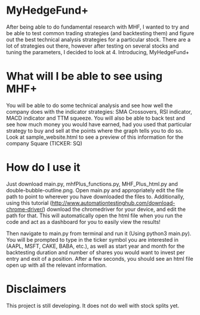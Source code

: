 # MyHedgeFund+

After being able to do fundamental research with MHF, I wanted to try and be able to test common trading strategies (and backtesting them) and figure out the best technical analysis strategies for a particular stock. There are a lot of strategies out there, however after testing on several stocks and tuning the parameters, I decided to look at 4. Introducing, MyHedgeFund+

# What will I be able to see using MHF+

You will be able to do some technical analysis and see how well the company does with the indicator strategies: SMA Crossovers, RSI indicator, MACD indicator and TTM squeeze. You will also be able to back test and see how much money you would have earned, had you used that particular strategy to buy and sell at the points where the graph tells you to do so. Look at sample_website.html to see a preview of this information for the company Square (TICKER: SQ)

# How do I use it

Just download main.py, mhfPlus_functions.py, MHF_Plus_html.py and double-bubble-outline.png. Open main.py and appropriately edit the file path to point to wherever you have downloaded the files to. Additionally, using this tutorial (http://www.automationtestinghub.com/download-chrome-driver/) download the chromedriver for your device, and edit the path for that. This will automatically open the html file when you run the code and act as a dashboard for you to easily view the results!

Then navigate to main.py from terminal and run it (Using python3 main.py). You will be prompted to type in the ticker symbol you are interested in (AAPL, MSFT, CAKE, BABA, etc.), as well as start year and month for the backtesting duration and number of shares you would want to invest per entry and exit of a position. After a few seconds, you should see an html file open up with all the relevant information.

# Disclaimers

This project is still developing. It does not do well with stock splits yet.

